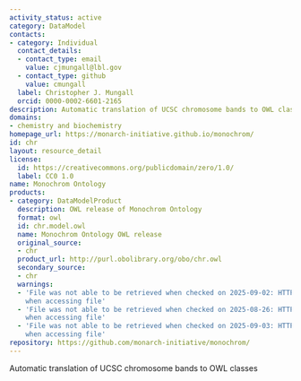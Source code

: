 ```yaml
---
activity_status: active
category: DataModel
contacts:
- category: Individual
  contact_details:
  - contact_type: email
    value: cjmungall@lbl.gov
  - contact_type: github
    value: cmungall
  label: Christopher J. Mungall
  orcid: 0000-0002-6601-2165
description: Automatic translation of UCSC chromosome bands to OWL classes
domains:
- chemistry and biochemistry
homepage_url: https://monarch-initiative.github.io/monochrom/
id: chr
layout: resource_detail
license:
  id: https://creativecommons.org/publicdomain/zero/1.0/
  label: CC0 1.0
name: Monochrom Ontology
products:
- category: DataModelProduct
  description: OWL release of Monochrom Ontology
  format: owl
  id: chr.model.owl
  name: Monochrom Ontology OWL release
  original_source:
  - chr
  product_url: http://purl.obolibrary.org/obo/chr.owl
  secondary_source:
  - chr
  warnings:
  - 'File was not able to be retrieved when checked on 2025-09-02: HTTP 404 error
    when accessing file'
  - 'File was not able to be retrieved when checked on 2025-08-26: HTTP 502 error
    when accessing file'
  - 'File was not able to be retrieved when checked on 2025-09-03: HTTP 404 error
    when accessing file'
repository: https://github.com/monarch-initiative/monochrom/
---
```

Automatic translation of UCSC chromosome bands to OWL classes